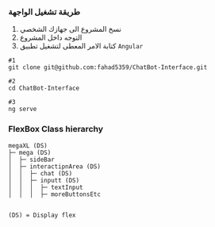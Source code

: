 
### طريقة تشغيل الواجهة
1) نسخ المشروع الى جهازك الشخصي
2) التوجه داخل المشروع
3) كتابة الامر المعطى لتشغيل تطبيق  `Angular`
``` shell
#1
git clone git@github.com:fahad5359/ChatBot-Interface.git 

#2
cd ChatBot-Interface

#3
ng serve
```
	

### FlexBox Class hierarchy
```
megaXL (DS)
├─ mega (DS)
│  ├─ sideBar
│  ├─ interactipnArea (DS)
│  │  ├─ chat (DS)
│  │  ├─ inputt (DS)
│  │  │  ├─ textInput
│  │  │  ├─ moreButtonsEtc


(DS) = Display flex
```
